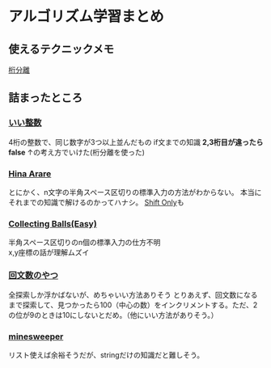 # アルゴリズム学習まとめ

## 使えるテクニックメモ

[桁分離](http://logos.yumenogotoshi.com/tkool2_script_sepa.html)

## 詰まったところ

### [いい整数](https://atcoder.jp/contests/abc079/tasks/abc079_a)

4桁の整数で、同じ数字が3つ以上並んだもの
if文までの知識
**2,3桁目が違ったらfalse**
↑の考え方でいけた(桁分離を使った)

### [Hina Arare](https://atcoder.jp/contests/abc089/tasks/abc089_b)

とにかく、n文字の半角スペース区切りの標準入力の方法がわからない。
本当にそれまでの知識で解けるのかってハナシ。
[Shift Only](https://atcoder.jp/contests/abc081/tasks/abc081_b)も

### [Collecting Balls(Easy)](https://atcoder.jp/contests/abc074/tasks/abc074_b)

半角スペース区切りのn個の標準入力の仕方不明  
x,y座標の話が理解ムズイ

### [回文数のやつ](https://atcoder.jp/contests/abc090/tasks/abc090_b)

全探索しか浮かばないが、めちゃいい方法ありそう
とりあえず、回文数になるまで探索して、見つかったら100（中心の数）をインクリメントする。ただ、2の位が9のときは10にしないとだめ。（他にいい方法がありそう。）

### [minesweeper](https://atcoder.jp/contests/abc075/tasks/abc075_b)

リスト使えば余裕そうだが、stringだけの知識だと難しそう。